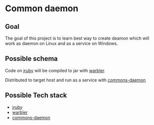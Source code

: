 # Common daemon

## Goal

The goal of this project is to learn best way to create deamon which will
work as daemon on Linux and as a service on Windows.

## Possible schema

Code on [jruby](https://github.com/jruby) will be compiled to jar
with [warbler](https://github.com/jruby/warbler).

Distributed to target host and run as a service with
[commons-daemon](http://commons.apache.org/proper/commons-daemon/index.html)

## Possible Tech stack

* [jruby](https://github.com/jruby)
* [warbler](https://github.com/jruby/warbler)
* [commons-daemon](http://commons.apache.org/proper/commons-daemon/index.html)
